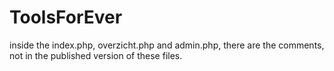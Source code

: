 # ToolsForEver

inside the index.php, overzicht.php and admin.php, there are the comments, not in the published version of these files.
